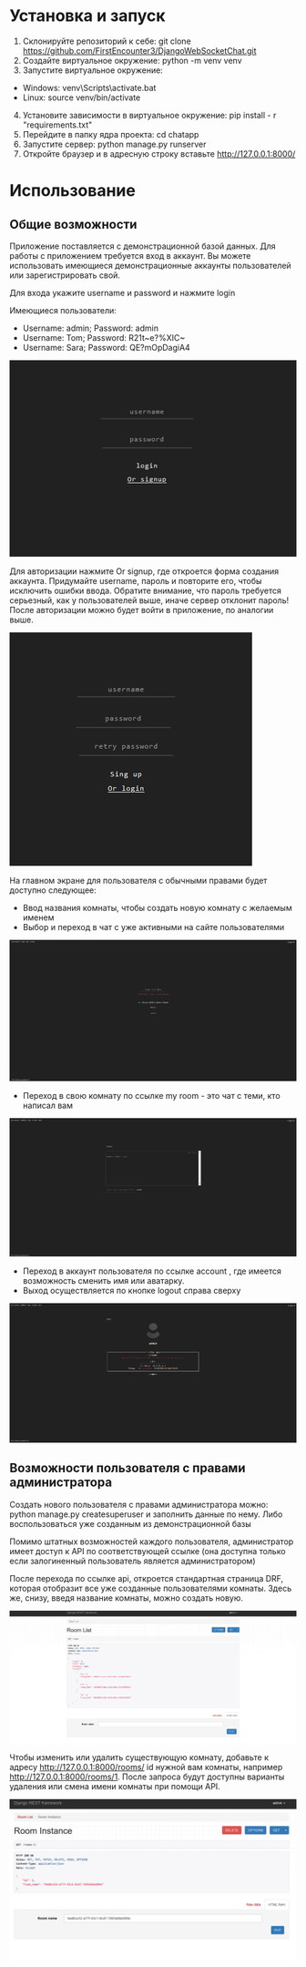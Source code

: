 # Установка и запуск

1. Склонируйте репозиторий к себе: git clone https://github.com/FirstEncounter3/DjangoWebSocketChat.git
2. Создайте виртуальное окружение: python -m venv venv
3. Запустите виртуальное окружение: 
- Windows: venv\Scripts\activate.bat 
- Linux: source venv/bin/activate
4. Установите зависимости в виртуальное окружение: pip install - r "requirements.txt"
5. Перейдите в папку ядра проекта: cd chatapp
6. Запустите сервер: python manage.py runserver
7. Откройте браузер и в адресную строку вставьте http://127.0.0.1:8000/

# Использование

## Общие возможности

Приложение поставляется с демонстрационной базой данных. Для работы с приложением требуется вход в аккаунт.
Вы можете использовать имеющиеся демонстрационные аккаунты пользователей или зарегистрировать свой.

Для входа укажите username и password и нажмите login

Имеющиеся пользователи: 
- Username: admin; Password: admin
- Username: Tom; Password: R21t~e?%XIC~
- Username: Sara; Password: QE?mOpDagiA4

![Вход](chatapp/media/screenshots/login.png)

Для авторизации нажмите Or signup, где откроется форма создания аккаунта. Придумайте username, пароль 
и повторите его, чтобы исключить ошибки ввода. Обратите внимание, что пароль требуется серьезный, как у пользователей выше, иначе сервер отклонит пароль! После авторизации можно будет войти в приложение, по аналогии выше.

![Авторизация](chatapp/media/screenshots/signup.png)

На главном экране для пользователя с обычными правами будет доступно следующее:
- Ввод названия комнаты, чтобы создать новую комнату с желаемым именем
- Выбор и переход в чат с уже активными на сайте пользователями

![Главный экран](chatapp/media/screenshots/index.png)

- Переход в свою комнату по ссылке my room - это чат с теми, кто написал вам

![Комната](chatapp/media/screenshots/room.png)

- Переход в аккаунт пользователя по ссылке account <username>, где имеется возможность сменить имя или аватарку.
- Выход осуществляется по кнопке logout справа сверху

![Аккаунт](chatapp/media/screenshots/account.png)

## Возможности пользователя с правами администратора

Создать нового пользователя с правами администратора можно: python manage.py createsuperuser 
и заполнить данные по нему. Либо воспользоваться уже созданным из демонстрационной базы

Помимо штатных возможностей каждого пользователя, администратор имеет доступ к API по соответствующей ссылке 
(она доступна только если залогиненный пользователь является администратором)

После перехода по ссылке api, откроется стандартная страница DRF, которая отобразит все уже созданные пользователями комнаты.
Здесь же, снизу, введя название комнаты, можно создать новую.

![API общий список](chatapp/media/screenshots/rooms.png)

Чтобы изменить или удалить существующую комнату, добавьте к адресу http://127.0.0.1:8000/rooms/ id нужной вам комнаты, 
например http://127.0.0.1:8000/rooms/1. 
После запроса будут доступны варианты удаления или смена имени комнаты при помощи API.

![API выбранная сущность](chatapp/media/screenshots/room_instance.png)
